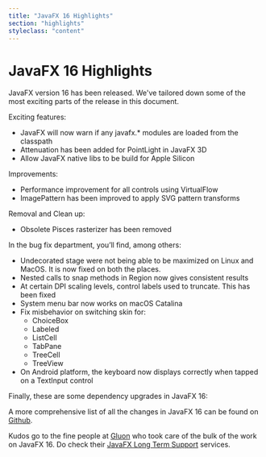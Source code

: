 ```yaml
---
title: "JavaFX 16 Highlights"
section: "highlights"
styleclass: "content"
---
```

# JavaFX 16 Highlights

JavaFX version 16 has been released. We've tailored down some of the most exciting parts of the release in this document.

Exciting features:
- JavaFX will now warn if any javafx.* modules are loaded from the classpath
- Attenuation has been added for PointLight in JavaFX 3D
- Allow JavaFX native libs to be build for Apple Silicon

Improvements:
- Performance improvement for all controls using VirtualFlow
- ImagePattern has been improved to apply SVG pattern transforms

Removal and Clean up:
- Obsolete Pisces rasterizer has been removed

In the bug fix department, you’ll find, among others:
- Undecorated stage were not being able to be maximized on Linux and MacOS. It is now fixed on both the places.
- Nested calls to snap methods in Region now gives consistent results
- At certain DPI scaling levels, control labels used to truncate. This has been fixed
- System menu bar now works on macOS Catalina
- Fix misbehavior on switching skin for:
  - ChoiceBox
  - Labeled
  - ListCell
  - TabPane
  - TreeCell
  - TreeView
- On Android platform, the keyboard now displays correctly when tapped on a TextInput control


Finally, these are some dependency upgrades in JavaFX 16:

[comment]: <> (TODO)

A more comprehensive list of all the changes in JavaFX 16 can be found on [Github](https://github.com/openjdk/jfx/blob/master/doc-files/release-notes-16.md).

Kudos go to the fine people at [Gluon](https://gluonhq.com) who took care of the bulk of the work on JavaFX 16. Do check their [JavaFX Long Term Support](https://gluonhq.com/services/javafx-support/) services.
